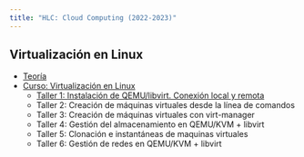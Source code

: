 ```yaml
---
title: "HLC: Cloud Computing (2022-2023)"
---
```


## Virtualización en Linux

* [Teoría](https://raw.githubusercontent.com/josedom24/presentaciones/main/hlc/virtualizacion.pdf)
* [Curso: Virtualización en Linux](https://github.com/josedom24/curso_virtualizacion_linux)
	* [Taller 1: Instalación de QEMU/libvirt. Conexión local y remota](1_virtualizacion/t1.html)
	* Taller 2: Creación de máquinas virtuales desde la línea de comandos
	* Taller 3: Creación de máquinas virtuales con virt-manager
	* Taller 4: Gestión del almacenamiento en QEMU/KVM + libvirt
	* Taller 5: Clonación e instantáneas de maquinas virtuales
	* Taller 6: Gestión de redes en QEMU/KVM + libvirt
